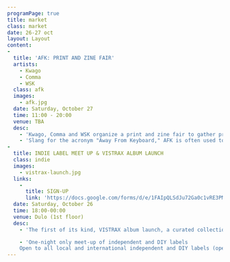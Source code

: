 ```yaml
---
programPage: true
title: market
class: market
date: 26-27 oct
layout: Layout
content:
-
  title: 'AFK: PRINT AND ZINE FAIR'
  artists:
    - Kwago
    - Comma
    - WSK
  class: afk
  images:
    - afk.jpg
  date: Saturday, October 27
  time: 11:00 - 20:00
  venue: TBA
  desc:
    - 'Kwago, Comma and WSK organize a print and zine fair to gather printmakers, authors, artists, hackers, and musicians in one place to celebrate print, art and the DIY movement.'
    - 'Slang for the acronym "Away From Keyboard," AFK is often used to tell a person online that you will leave the computer to do something in the physical realm. AFK is an invitation to be present and to enjoy the intimacy of DIWO (Doing it with Others).'
-
  title: INDIE LABEL MEET UP & VISTRAX ALBUM LAUNCH
  class: indie
  images:
    - vistrax-launch.jpg
  links:
    -
      title: SIGN-UP
      link: 'https://docs.google.com/forms/d/e/1FAIpQLSdJu72Ga0c1vRE3PMhGL9SMI1tdi2KbCtjnhZT6q4iPZmjkbA/viewform?fbclid=IwAR0lP-_0TDgX2te6_tYz0KhGwCyJoa_h_mH2Px4tEfNzu5tka-dOwrWQxQE'
  date: Saturday, October 26
  time: 18:00-00:00
  venue: Dulo (1st floor)
  desc:
    - 'The first of its kind, VISTRAX album launch, a curated collection of avant garde and electronic sounds from sound artists and musicians across the Visayas, produced by Green Papaya Art Projects (MNL) and Pawn Records (CEB).'

    - 'One-night only meet-up of independent and DIY labels
    Open to all local and international independent and DIY labels (open to public)'
---
```


